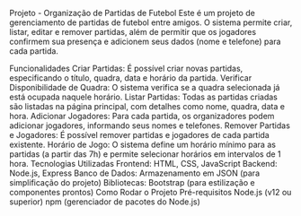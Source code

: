 Projeto - Organização de Partidas de Futebol
Este é um projeto de gerenciamento de partidas de futebol entre amigos. O sistema permite criar, listar, editar e remover partidas, além de permitir que os jogadores confirmem sua presença e adicionem seus dados (nome e telefone) para cada partida.

Funcionalidades
Criar Partidas: É possível criar novas partidas, especificando o título, quadra, data e horário da partida.
Verificar Disponibilidade de Quadra: O sistema verifica se a quadra selecionada já está ocupada naquele horário.
Listar Partidas: Todas as partidas criadas são listadas na página principal, com detalhes como nome, quadra, data e hora.
Adicionar Jogadores: Para cada partida, os organizadores podem adicionar jogadores, informando seus nomes e telefones.
Remover Partidas e Jogadores: É possível remover partidas e jogadores de cada partida existente.
Horário de Jogo: O sistema define um horário mínimo para as partidas (a partir das 7h) e permite selecionar horários em intervalos de 1 hora.
Tecnologias Utilizadas
Frontend: HTML, CSS, JavaScript
Backend: Node.js, Express
Banco de Dados: Armazenamento em JSON (para simplificação do projeto)
Bibliotecas: Bootstrap (para estilização e componentes prontos)
Como Rodar o Projeto
Pré-requisitos
Node.js (v12 ou superior)
npm (gerenciador de pacotes do Node.js)
